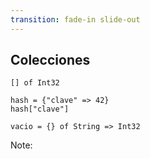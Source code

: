 ```yaml
---
transition: fade-in slide-out
---
```


## Colecciones

```playground
[] of Int32

hash = {"clave" => 42}
hash["clave"]

vacio = {} of String => Int32
```

Note:
